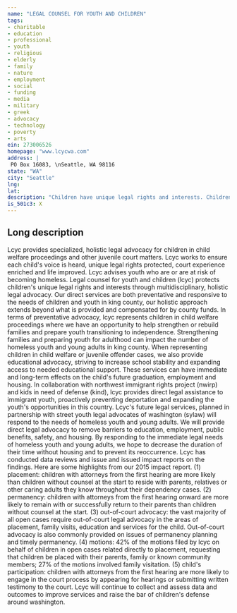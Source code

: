 ```yaml
---
name: "LEGAL COUNSEL FOR YOUTH AND CHILDREN"
tags:
- charitable
- education
- professional
- youth
- religious
- elderly
- family
- nature
- employment
- social
- funding
- media
- military
- greek
- advocacy
- technology
- poverty
- arts
ein: 273006526
homepage: "www.lcycwa.com"
address: |
 PO Box 16083, \nSeattle, WA 98116
state: "WA"
city: "Seattle"
lng: 
lat: 
description: "Children have unique legal rights and interests. Children involved in the juvenile court systems face cascading repercussions such as poor school attendance, graduation rates, unemployment, involvement in the criminal justice system and homelessness. These children are in need of legal advocacy that goes beyond what is provided through today's standard public defense. Legal counsel for youth and children (lcyc) provides multidisciplinary, holistic legal advocacy for children in child welfare proceedings and other juvenile court matters. When we represent a youth in juvenile court we also provide educational advocacy such as addressing special education needs and school discipline. Lcyc also provides legal counsel to immigrant youth and homeless youth and young adults. We strive to ensure each child's voice is heard, unique legal rights protected, court experience enriched and life improved. "
is_501c3: X
---
```


## Long description

Lcyc provides specialized, holistic legal advocacy for children in child welfare proceedings and other juvenile court matters. Lcyc works to ensure each child's voice is heard, unique legal rights protected, court experience enriched and life improved. Lcyc advises youth who are or are at risk of becoming homeless. Legal counsel for youth and children (lcyc) protects children's unique legal rights and interests through multidisciplinary, holistic legal advocacy. Our direct services are both preventative and responsive to the needs of children and youth in king county, our holistic approach extends beyond what is provided and compensated for by county funds. In terms of preventative advocacy, lcyc represents children in child welfare proceedings where we have an opportunity to help strengthen or rebuild families and prepare youth transitioning to independence. Strengthening families and preparing youth for adulthood can impact the number of homeless youth and young adults in king county. When representing children in child welfare or juvenile offender cases, we also provide educational advocacy, striving to increase school stability and expanding access to needed educational support. These services can have immediate and long-term effects on the child's future graduation, employment and housing. In collaboration with northwest immigrant rights project (nwirp) and kids in need of defense (kind), lcyc provides direct legal assistance to immigrant youth, proactively preventing deportation and expanding the youth's opportunities in this country. Lcyc's future legal services, planned in partnership with street youth legal advocates of washington (sylaw) will respond to the needs of homeless youth and young adults. We will provide direct legal advocacy to remove barriers to education, employment, public benefits, safety, and housing. By responding to the immediate legal needs of homeless youth and young adults, we hope to decrease the duration of their time without housing and to prevent its reoccurrence. Lcyc has conducted data reviews and issue and issued impact reports on the findings. Here are some highlights from our 2015 impact report. (1) placement: children with attorneys from the first hearing are more likely than children without counsel at the start to reside with parents, relatives or other caring adults they know throughout their dependency cases. (2) permanency: children with attorneys from the first hearing onward are more likely to remain with or successfully return to their parents than children without counsel at the start. (3) out-of-court advocacy: the vast majority of all open cases require out-of-court legal advocacy in the areas of placement, family visits, education and services for the child. Out-of-court advocacy is also commonly provided on issues of permanency planning and timely permanency. (4) motions: 42% of the motions filed by lcyc on behalf of children in open cases related directly to placement, requesting that children be placed with their parents, family or known community members; 27% of the motions involved family visitation. (5) child's participation: children with attorneys from the first hearing are more likely to engage in the court process by appearing for hearings or submitting written testimony to the court. Lcyc will continue to collect and assess data and outcomes to improve services and raise the bar of children's defense around washington. 
